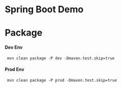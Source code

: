# Spring Boot Demo
# Package
#### Dev Env
```text
 mvn clean package -P dev -Dmaven.test.skip=true
```
#### Prod Env
```text
 mvn clean package -P prod -Dmaven.test.skip=true
```